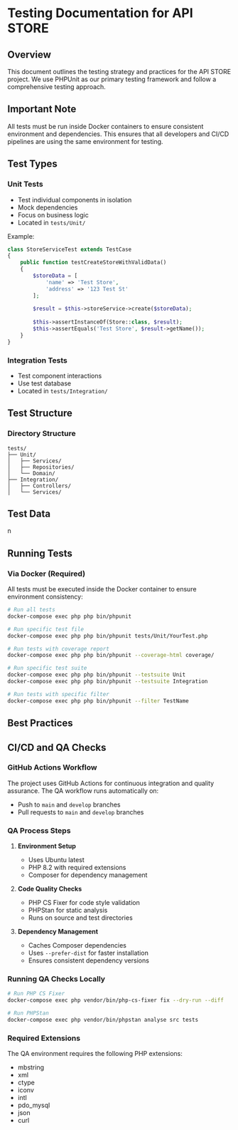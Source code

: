 # Testing Documentation for API STORE

## Overview
This document outlines the testing strategy and practices for the API STORE project. We use PHPUnit as our primary testing framework and follow a comprehensive testing approach.

## Important Note
All tests must be run inside Docker containers to ensure consistent environment and dependencies. This ensures that all developers and CI/CD pipelines are using the same environment for testing.

## Test Types

### Unit Tests
- Test individual components in isolation
- Mock dependencies
- Focus on business logic
- Located in `tests/Unit/`

Example:
```php
class StoreServiceTest extends TestCase
{
    public function testCreateStoreWithValidData()
    {
        $storeData = [
            'name' => 'Test Store',
            'address' => '123 Test St'
        ];
        
        $result = $this->storeService->create($storeData);
        
        $this->assertInstanceOf(Store::class, $result);
        $this->assertEquals('Test Store', $result->getName());
    }
}
```

### Integration Tests
- Test component interactions
- Use test database
- Located in `tests/Integration/`



## Test Structure

### Directory Structure
```
tests/
├── Unit/
│   ├── Services/
│   ├── Repositories/
│   └── Domain/
├── Integration/
│   ├── Controllers/
│   └── Services/
```

## Test Data

n

## Running Tests

### Via Docker (Required)
All tests must be executed inside the Docker container to ensure environment consistency:

```bash
# Run all tests
docker-compose exec php php bin/phpunit

# Run specific test file
docker-compose exec php php bin/phpunit tests/Unit/YourTest.php

# Run tests with coverage report
docker-compose exec php php bin/phpunit --coverage-html coverage/

# Run specific test suite
docker-compose exec php php bin/phpunit --testsuite Unit
docker-compose exec php php bin/phpunit --testsuite Integration

# Run tests with specific filter
docker-compose exec php php bin/phpunit --filter TestName
```

## Best Practices

## CI/CD and QA Checks

### GitHub Actions Workflow
The project uses GitHub Actions for continuous integration and quality assurance. The QA workflow runs automatically on:
- Push to `main` and `develop` branches
- Pull requests to `main` and `develop` branches

### QA Process Steps
1. **Environment Setup**
   - Uses Ubuntu latest
   - PHP 8.2 with required extensions
   - Composer for dependency management

2. **Code Quality Checks**
   - PHP CS Fixer for code style validation
   - PHPStan for static analysis
   - Runs on source and test directories

3. **Dependency Management**
   - Caches Composer dependencies
   - Uses `--prefer-dist` for faster installation
   - Ensures consistent dependency versions

### Running QA Checks Locally
```bash
# Run PHP CS Fixer
docker-compose exec php vendor/bin/php-cs-fixer fix --dry-run --diff

# Run PHPStan
docker-compose exec php vendor/bin/phpstan analyse src tests
```

### Required Extensions
The QA environment requires the following PHP extensions:
- mbstring
- xml
- ctype
- iconv
- intl
- pdo_mysql
- json
- curl
